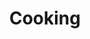 ---
caption: #what displays in the additional_interests grid:
  title: Cooking
  subtitle:
  thumbnail: assets/img/additional_interests/cooking.jpg
  
#what displays when the item is clicked:
title: Cooking
subtitle:
items:
  - image: assets/img/additional_interests/salmon.jpg
    alt: salmon
    description: "**Air Fryer Salmon and Roasted Broccoli**  \nI finally gave the craze of air fried salmon a try and it did not disappoint. The salmon was tender on the inside and flakey around the edges, which paired perfectly with the crunchy broccoli. Also, the whole meal only took 20 minutes to cook!  \n**Rating: 8.5/10**"
  - image: assets/img/additional_interests/pasta.jpg 
    alt: pasta
    description: "**Chicken Pesto Pasta**  \nI was craving pasta and needed to use up a jar of week-old pesto. The chicken turned out a little dryer than I like, but the overall flavor was solid. I decided to add spinach and roasted tomatoes with garlic for some veggies, which made the dish pop!  \n**Rating: 7/10**"
  - image: assets/img/additional_interests/pizza.jpg 
    alt: pizza
    description: "**Chicken Pita Pizza**  \nTime to be creative! I hadn't had pizza in a while but saw the opportunity to make it after surveying all the ingredients in my dorm room. I used pita bread as the crust and feta for the cheese. It didn't taste like a traditional pizza, but it sure looked like one.  \n**Rating: 7.5/10**"
  - image: assets/img/additional_interests/sandwich.jpg 
    alt: sandwich
    description: "**Turkey Pesto Sandwich**  \nI discovered this glorious sandwich during my Summer 2022 internship. Needing something quick and easy to make for my lunch break, I decided to layer pesto, sliced turkey breast, and creamy gouda cheese onto toasted sour dough bread. This sandwich definitely made my lunch breaks.  \n**Rating: 8.5/10**"
  - image: assets/img/additional_interests/tacos.jpg 
    alt: tacos
    description: "**Chicken Fajita Tacos**  \nJust some classic chicken fajitas with corn tortillas. The chicken could have used more seasoning and was a little dry, but the guacamole on top helped. I ended up buying way too many corn tortillas than I needed for this dish!  \n**Rating: 6/10**"
  - image: assets/img/additional_interests/gyro.jpg 
    alt: gyro
    description: "**Chicken Gyros**  \nThe chicken was marinated in greek yogurt, which tenderized the meat and added a tangy flavor. With lots of ingredients and seasonings, the dish had depth, but the star of the show was the feta crumbles on top.  \n**Rating: 7/10**"
  - image: assets/img/additional_interests/curry.jpg
    alt: curry
    description: "**Panang Curry**  \nAfter searching for easy Instant Pot dishes, I stumbled across this [panang curry](https://www.paintthekitchenred.com/thai-instant-pot-panang-curry-with-chicken/). Having never made panang curry I was excited to try, and this simple recipe turned out great. I decided to add carrots to the recipe and modified a couple of the ingredients, but still produced a sweet, salty, Thai spicy dish. The curry was rich in flavor, and I will definitely be making it again!  \n**Rating: 9/10**"

---